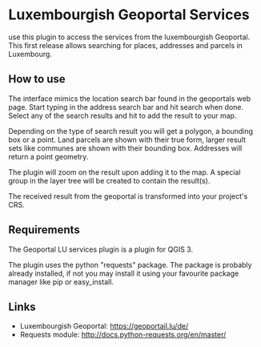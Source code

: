 # Luxembourgish Geoportal Services
use this plugin to access the services from the luxembourgish
Geoportal. This first release allows searching for places, addresses and 
parcels in Luxembourg.

## How to use
The interface mimics the location search bar found in the geoportals web page. 
Start typing in the address search bar and hit search when done. Select any of the
search results and hit <add> to add the result to your map.

Depending on the type of search result you will get a polygon, a bounding box or a 
point. Land parcels are shown with their true form, larger result sets like 
communes are shown with their bounding box. Addresses will return a point geometry.

The plugin will zoom on the result upon adding it to the map. A special group in the 
layer tree will be created to contain the result(s).

The received result from the geoportal is transformed into your project's CRS.

## Requirements
The Geoportal LU services plugin is a plugin for QGIS 3.

The plugin uses the python "requests" package. The package is probably already installed, if 
not you may install it using your favourite package manager like pip or easy_install.

## Links
* Luxembourgish Geoportal: https://geoportail.lu/de/
* Requests module: http://docs.python-requests.org/en/master/